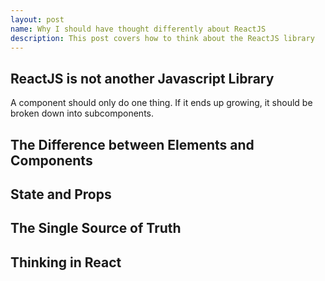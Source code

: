 ```yaml
---
layout: post
name: Why I should have thought differently about ReactJS
description: This post covers how to think about the ReactJS library
---
```


## ReactJS is not another Javascript Library

A component should only do one thing. If it ends up growing, it should be broken down into subcomponents.

## The Difference between Elements and Components


## State and Props


## The Single Source of Truth

## Thinking in React
